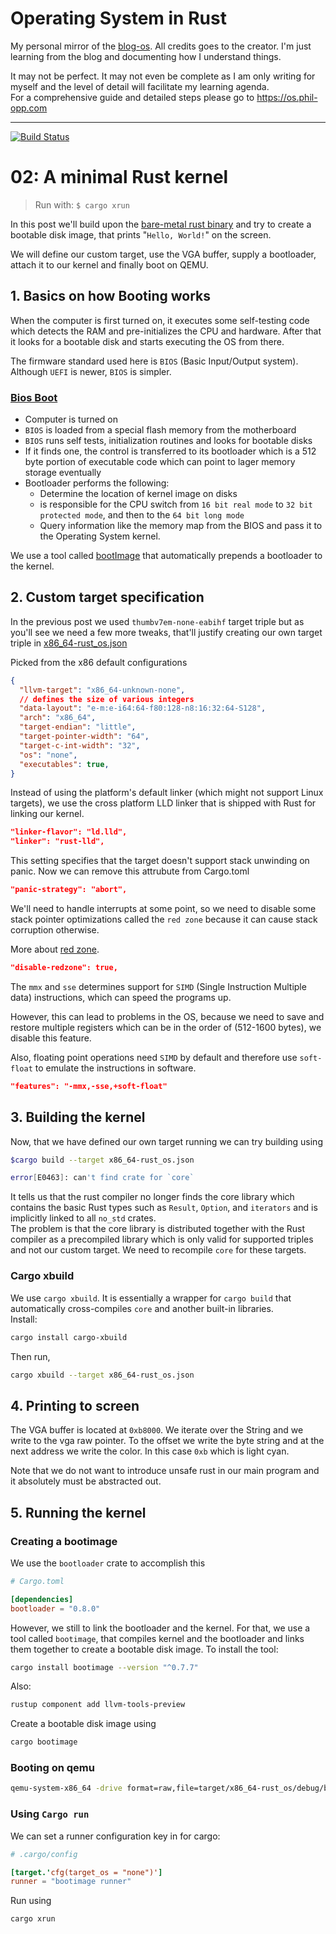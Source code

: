 # Operating System in Rust

My personal mirror of the [blog-os](http://os.phil-opp.com). All credits goes to the creator. I'm just learning from the blog and documenting how I understand things.

It may not be perfect. It may not even be complete as I am only writing for myself and the level of detail will facilitate my learning agenda.\
For a comprehensive guide and detailed steps please go to https://os.phil-opp.com
<hr>

[![Build Status](https://github.com/pratiksampat/rust_os/workflows/Build%20Code/badge.svg?branch=02-Minimal-rust-kernel)](https://github.com/pratiksampat/rust_os/actions?query=branch%3A02-Minimal-rust-kernel)

# 02: A minimal Rust kernel

> Run with: `$ cargo xrun`

In this post we'll build upon the [bare-metal rust binary](https://github.com/pratiksampat/rust_os/tree/01-running-bare-metal) and try to create a bootable disk image, that prints "`Hello, World!`" on the screen.

We will define our custom target, use the VGA buffer, supply a bootloader, attach it to our kernel and finally boot on QEMU.

## 1. Basics on how Booting works

When the computer is first turned on, it executes some self-testing code which detects the RAM and pre-initializes the CPU and hardware. After that it looks for a bootable disk and starts executing the OS from there.

The firmware standard used here is `BIOS` (Basic Input/Output system). Although `UEFI` is newer, `BIOS` is simpler.

### <u>Bios Boot</u>

* Computer is turned on
* `BIOS` is loaded from a special flash memory from the motherboard
* `BIOS` runs self tests, initialization routines and looks for bootable disks
* If it finds one, the control is transferred to its bootloader which is a 512 byte portion of executable code which can point to lager memory storage eventually
* Bootloader performs the following:
  * Determine the location of kernel image on disks
  * is responsible for the CPU switch from `16 bit real mode` to `32 bit protected mode`, and then to the `64 bit long mode`
  * Query information like the memory map from the BIOS and pass it to the Operating System kernel.

We use a tool called [bootImage](https://github.com/rust-osdev/bootimage) that automatically prepends a bootloader to the kernel.

## 2. Custom target specification

In the previous post we used `thumbv7em-none-eabihf` target triple but as you'll see we need a few more tweaks, that'll justify creating our own target triple in [x86_64-rust_os.json](x86_64-rust_os.json)

Picked from the x86 default configurations

```JSON
{
  "llvm-target": "x86_64-unknown-none",
  // defines the size of various integers
  "data-layout": "e-m:e-i64:64-f80:128-n8:16:32:64-S128",
  "arch": "x86_64",
  "target-endian": "little",
  "target-pointer-width": "64",
  "target-c-int-width": "32",
  "os": "none",
  "executables": true,
}
```

Instead of using the platform's default linker (which might not support Linux targets), we use the cross platform LLD linker that is shipped with Rust for linking our kernel.

```JSON
"linker-flavor": "ld.lld",
"linker": "rust-lld",
```

This setting specifies that the target doesn't support stack unwinding on panic. Now we can remove this attrubute from Cargo.toml

```JSON
"panic-strategy": "abort",
```

We'll need to handle interrupts at some point, so we need to disable some stack pointer optimizations called the `red zone` because it can cause stack corruption otherwise.

More about [red zone](https://os.phil-opp.com/red-zone/).

```JSON
"disable-redzone": true,
```

The `mmx` and `sse` determines support for `SIMD` (Single Instruction Multiple data) instructions, which can speed the programs up.

However, this can lead to problems in the OS, because we need to save and restore multiple registers which can be in the order of (512-1600 bytes), we disable this feature.

Also, floating point operations need `SIMD` by default and therefore use `soft-float` to emulate the instructions in software.

```JSON
"features": "-mmx,-sse,+soft-float"
```

## 3. Building the kernel

Now, that we have defined our own target running we can try building using

```Bash
$cargo build --target x86_64-rust_os.json

error[E0463]: can't find crate for `core`
```

It tells us that the rust compiler no longer finds the core library which contains the basic Rust types such as `Result`, `Option`, and `iterators` and is implicitly linked to all `no_std` crates.\
The problem is that the core library is distributed together with the Rust compiler as a precompiled library which is only valid for supported triples and not our custom target. We need to recompile `core` for these targets.

### Cargo xbuild

We use `cargo xbuild`. It is essentially a wrapper for `cargo build` that automatically cross-compiles `core` and another built-in libraries.\
Install:

```Bash
cargo install cargo-xbuild
```

Then run,

```Bash
cargo xbuild --target x86_64-rust_os.json
```

## 4. Printing to screen

The VGA buffer is located at `0xb8000`. We iterate over the String and we write to the vga raw pointer. To the offset we write the byte string and at the next address we write the color. In this case `0xb` which is light cyan.

Note that we do not want to introduce unsafe rust in our main program and it absolutely must be abstracted out.

## 5. Running the kernel

### Creating a bootimage

We use the `bootloader` crate to accomplish this

```TOML
# Cargo.toml

[dependencies]
bootloader = "0.8.0"
```

However, we still to link the bootloader and the kernel. For that, we use a tool called `bootimage`, that compiles kernel and the bootloader and links them together to create a bootable disk image. To install the tool:

```Bash
cargo install bootimage --version "^0.7.7"
```

Also:

```Bash
rustup component add llvm-tools-preview
```

Create a bootable disk image using

```Bash
cargo bootimage
```

### Booting on qemu

```Bash
qemu-system-x86_64 -drive format=raw,file=target/x86_64-rust_os/debug/bootimage-rust_os.bin
```

### Using `Cargo run`

We can set a runner configuration key in for cargo:

```TOML
# .cargo/config

[target.'cfg(target_os = "none")']
runner = "bootimage runner"
```

Run using

```Bash
cargo xrun
```
